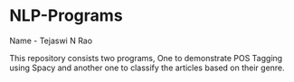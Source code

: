 # NLP-Programs
Name - Tejaswi N Rao


This repository consists two programs, One to demonstrate POS Tagging using Spacy and another one to classify the articles based on their genre.
